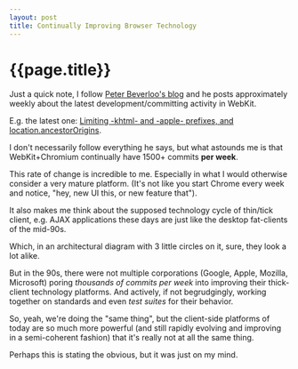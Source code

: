 ```yaml
---
layout: post
title: Continually Improving Browser Technology
---
```


{{page.title}}
==============

Just a quick note, I follow [Peter Beverloo's blog](http://peter.sh/) and he posts approximately weekly about the latest development/committing activity in WebKit.

E.g. the latest one: [Limiting -khtml- and -apple- prefixes, and location.ancestorOrigins](http://peter.sh/2012/04/limiting-khtml-and-apple-prefixes-and-location-ancestororigins/).

I don't necessarily follow everything he says, but what astounds me is that WebKit+Chromium continually have 1500+ commits **per week**.

This rate of change is incredible to me. Especially in what I would otherwise consider a very mature platform. (It's not like you start Chrome every week and notice, "hey, new UI this, or new feature that").

It also makes me think about the supposed technology cycle of thin/tick client, e.g. AJAX applications these days are just like the desktop fat-clients of the mid-90s.

Which, in an architectural diagram with 3 little circles on it, sure, they look a lot alike.

But in the 90s, there were not multiple corporations (Google, Apple, Mozilla, Microsoft) poring *thousands of commits per week* into improving their thick-client technology platforms. And actively, if not begrudgingly, working together on standards and even *test suites* for their behavior.

So, yeah, we're doing the "same thing", but the client-side platforms of today are so much more powerful (and still rapidly evolving and improving in a semi-coherent fashion) that it's really not at all the same thing.

Perhaps this is stating the obvious, but it was just on my mind.

